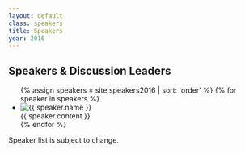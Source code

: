 ```yaml
---
layout: default
class: speakers
title: Speakers
year: 2016
---
```


<h2>Speakers & Discussion Leaders</h2>

  <ul class="speakers-list">
    {% assign speakers = site.speakers2016 | sort: 'order' %}
    {% for speaker in speakers %}
    <li class="speaker">
      <img class="speaker-img" src="{{ speaker.image | relative_url }}" alt="{{ speaker.name }}">
      <div class="speaker-bio">{{ speaker.content }}</div>
    </li>
    {% endfor %}
  </ul>

<p class="collections-tag">Speaker list is subject to change.</p>
